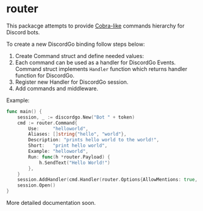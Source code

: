 # router 
This packacge attempts to provide [Cobra-like](https://github.com/spf13/cobra/) commands hierarchy for Discord bots.

To create a new DiscordGo binding follow steps below:

1. Create Command struct and define needed values:
2. Each command can be used as a handler for DiscordGo Events. Command struct implements `Handler` function which returns
handler function for DiscordGo.
3. Register new Handler for DiscordGo session.
4. Add commands and middleware.

Example:
```go
func main() {
    session, _ := discordgo.New("Bot " + token)
    cmd := router.Command{
        Use:     "helloworld",
        Aliases: []string{"hello", "world"},
        Description: "prints hello world to the world!",
        Short:   "print hello world",
        Example: "helloworld",
        Run: func(h *router.Payload) {
            h.SendText("Hello World!")
        },
    }
    session.AddHandler(cmd.Handler(router.Options{AllowMentions: true, IgnoreCases: true}))
    session.Open()
}
```

More detailed documentation soon.